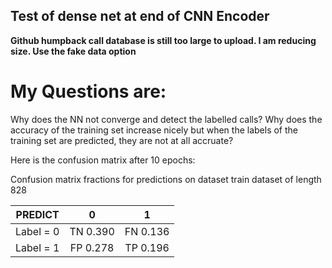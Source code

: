 ##  Test of dense net at end of CNN Encoder

**Github humpback call database is still too large to upload.  I am reducing size.  Use the fake data option**

# My Questions are:

Why does the NN not converge and detect the labelled calls?
Why does the accuracy of the training set increase nicely but
     when the labels of the training set are predicted, they are not at all accruate?
      
Here is the confusion matrix after 10 epochs:

Confusion matrix fractions for predictions on dataset train dataset of length 828


|        PREDICT |     0     |      1     |
| -------------- |:---------:|:----------:|
|   Label = 0    |  TN 0.390 |   FN 0.136 |
|   Label = 1    |  FP 0.278 |   TP 0.196 |
 
      
